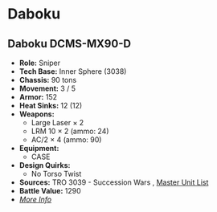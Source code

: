 # Daboku 

## Daboku DCMS-MX90-D 

- **Role:** Sniper 
- **Tech Base:** Inner Sphere (3038) 
- **Chassis:** 90 tons 
- **Movement:** 3 / 5 
- **Armor:** 152 
- **Heat Sinks:** 12 (12) 
- **Weapons:** 
  - Large Laser × 2 
  - LRM 10 × 2 (ammo: 24) 
  - AC/2 × 4 (ammo: 90) 
- **Equipment:** 
  - CASE 
- **Design Quirks:** 
  - No Torso Twist 
- **Sources:** TRO 3039 - Succession Wars , [Master Unit List](http://masterunitlist.info/Unit/Details/788/daboku-dcms-mx90-d) 
- **Battle Value:** 1290 
- [*More Info*](daboku/daboku_dcms-mx90-d.md) 

